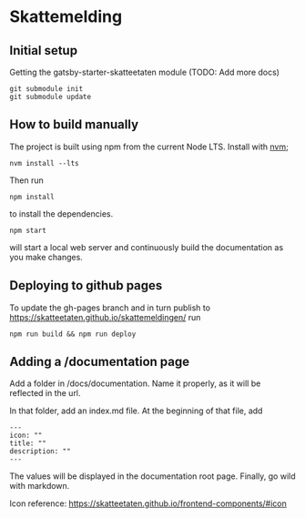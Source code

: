 # Skattemelding

## Initial setup

Getting the gatsby-starter-skatteetaten module (TODO: Add more docs)

    git submodule init
    git submodule update

## How to build manually

The project is built using npm from the current Node LTS. Install with [nvm](https://github.com/nvm-sh/nvm);

    nvm install --lts

Then run

    npm install

to install the dependencies.

    npm start

will start a local web server and continuously build the documentation as you make changes.

## Deploying to github pages

To update the gh-pages branch and in turn publish to https://skatteetaten.github.io/skattemeldingen/ run

    npm run build && npm run deploy

## Adding a \/documentation page

Add a folder in /docs/documentation. Name it properly, as it will be reflected in the url.

In that folder, add an index.md file. At the beginning of that file, add 

    ---
    icon: ""
    title: ""
    description: ""
    ---

The values will be displayed in the documentation root page. Finally, go wild with markdown.

Icon reference: https://skatteetaten.github.io/frontend-components/#icon
